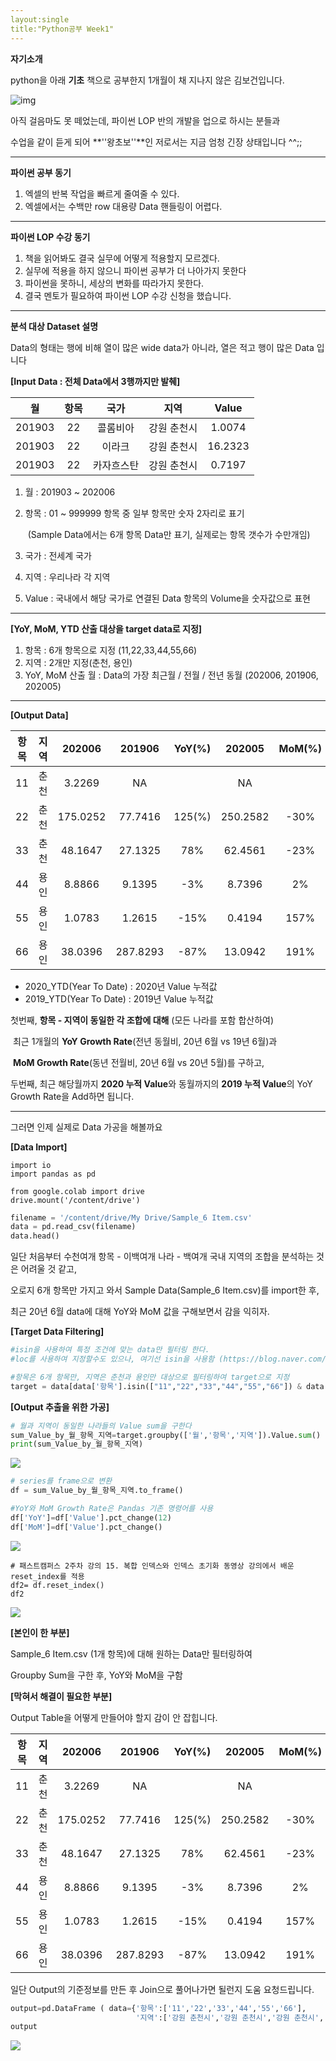 ```yaml
---
layout:single
title:"Python공부 Week1"
---
```


**자기소개**

python을 아래 **기초** 책으로 공부한지 1개월이 채 지나지 않은 김보건입니다.

![img](https://www.wikidocs.net/images//book/j2p_title_new2_S1JyeeE.jpg)

아직 걸음마도 못 떼었는데,  파이썬 LOP 반의 개발을 업으로 하시는 분들과

수업을 같이 듣게 되어 **''왕초보''**인 저로서는 지금 엄청 긴장 상태입니다 ^^;;

------

**파이썬 공부 동기**

1. 엑셀의 반복 작업을 빠르게 줄여줄 수 있다.
2. 엑셀에서는 수백만 row 대용량 Data 핸들링이 어렵다.

------

**파이썬 LOP 수강 동기**

1. 책을 읽어봐도 결국 실무에 어떻게 적용할지 모르겠다.
2. 실무에 적용을 하지 않으니 파이썬 공부가 더 나아가지 못한다
3. 파이썬을 못하니, 세상의 변화를 따라가지 못한다.
4. 결국 멘토가 필요하여 파이썬 LOP 수강 신청을 했습니다.

------

**분석 대상 Dataset 설명**

Data의 형태는 행에 비해 열이 많은 wide data가 아니라, 열은 적고 행이 많은 Data 입니다 



**[Input Data : 전체 Data에서 3행까지만 발췌]**

|   월   | 항목 |    국가    |    지역     |  Value  |
| :----: | :--: | :--------: | :---------: | :-----: |
| 201903 |  22  |  콜롬비아  | 강원 춘천시 | 1.0074  |
| 201903 |  22  |   이라크   | 강원 춘천시 | 16.2323 |
| 201903 |  22  | 카자흐스탄 | 강원 춘천시 | 0.7197  |

1. 월     : 201903 ~ 202006

2. 항목 :  01 ~ 999999 항목 중 일부 항목만 숫자 2자리로 표기

   ​           (Sample Data에서는 6개 항목 Data만 표기, 실제로는 항목 갯수가 수만개임)

3. 국가 : 전세계 국가

4. 지역 : 우리나라 각 지역

5. Value : 국내에서 해당 국가로 연결된 Data 항목의 Volume을 숫자값으로 표현

------

**[YoY, MoM, YTD 산출 대상을 target data로 지정]**

1. 항목 : 6개 항목으로 지정 (11,22,33,44,55,66)
2. 지역 : 2개만 지정(춘천, 용인)
3. YoY, MoM 산출 월 : Data의 가장 최근월 / 전월 / 전년 동월 (202006, 201906, 202005)

------

**[Output Data]**

| 항목 | 지역 |  202006  |  201906  | YoY(%) |  202005  | MoM(%) | 2020_YTD | 2019_YTD | YoY(%) |
| :--: | ---- | :------: | :------: | :----: | :------: | :----: | :------: | :------: | :----: |
|  11  | 춘천 |  3.2269  |    NA    |        |    NA    |        |  5.7929  |  3.2979  |  76%   |
|  22  | 춘천 | 175.0252 | 77.7416  | 125(%) | 250.2582 |  -30%  | 857.5651 | 376.8361 |  128%  |
|  33  | 춘천 | 48.1647  | 27.1325  |  78%   | 62.4561  |  -23%  | 219.6331 | 95.3937  |  130%  |
|  44  | 용인 |  8.8866  |  9.1395  |  -3%   |  8.7396  |   2%   | 58.5109  | 201.1566 |  -71%  |
|  55  | 용인 |  1.0783  |  1.2615  |  -15%  |  0.4194  |  157%  | 88.9573  | 56.4276  |  58%   |
|  66  | 용인 | 38.0396  | 287.8293 |  -87%  | 13.0942  |  191%  | 193.9379 | 2800.967 |  -93%  |

* 2020_YTD(Year To Date) : 2020년 Value 누적값
* 2019_YTD(Year To Date) : 2019년 Value 누적값



첫번째,  **항목 - 지역이 동일한 각 조합에 대해** (모든 나라를 포함 합산하여) 

​               최근 1개월의  **YoY Growth Rate**(전년 동월비, 20년 6월 vs 19년 6월)과

​               **MoM Growth Rate**(동년 전월비, 20년 6월 vs 20년 5월)를  구하고,

두번째,  최근 해당월까지 **2020 누적 Value**와 동월까지의 **2019 누적 Value**의 YoY Growth Rate을 Add하면 됩니다. 

------

그러면 인제 실제로 Data 가공을 해볼까요



**[Data Import]**

```
import io
import pandas as pd

from google.colab import drive
drive.mount('/content/drive')
```

```python
filename = '/content/drive/My Drive/Sample_6 Item.csv'
data = pd.read_csv(filename)
data.head()
```

일단 처음부터 수천여개 항목 - 이백여개 나라 - 백여개 국내 지역의 조합을 분석하는 것은 어려울 것 같고,

오로지 6개 항목만 가지고 와서 Sample Data(Sample_6 Item.csv)를 import한 후,

최근 20년 6월 data에 대해 YoY와 MoM 값을 구해보면서 감을 익히자.



**[Target Data Filtering]**

```python
#isin을 사용하여 특정 조건에 맞는 data만 필터링 한다. 
#loc를 사용하여 지정할수도 있으나, 여기선 isin을 사용함 (https://blog.naver.com/aviyou24/221982852139)

#항목은 6개 항목만, 지역은 춘천과 용인만 대상으로 필터링하여 target으로 지정
target = data[data['항목'].isin(["11","22","33","44","55","66"]) & data['지역'].isin(["강원 춘천시","경기 용인시"])]
```



**[Output 추출을 위한 가공]**

```python
# 월과 지역이 동일한 나라들의 Value sum을 구한다
sum_Value_by_월_항목_지역=target.groupby(['월','항목','지역']).Value.sum()
print(sum_Value_by_월_항목_지역)
```

![](https://blogfiles.pstatic.net/MjAyMDA5MTBfMjIz/MDAxNTk5NzE3NjkyNjg1.QxhQ1wfq45MdPOhgKf0ZfAqQhltAi4D50iC79oAqlzMg.FeA_hyKVn4gSou7wek2ETaB68TGVe7xYaJjVzaUOWSYg.PNG.ikeyada/200910_sample6_groupby.PNG)







```python
# series를 frame으로 변환
df = sum_Value_by_월_항목_지역.to_frame()

#YoY와 MoM Growth Rate은 Pandas 기존 명령어를 사용
df['YoY']=df['Value'].pct_change(12)
df['MoM']=df['Value'].pct_change()
```



![](https://blogfiles.pstatic.net/MjAyMDA5MTBfMSAg/MDAxNTk5NzE3MDM0MjA0.HCRdRVuZrblzNiT6dtevXcffwAGWdyJziSVcKKTPEPsg.634JxZJ8J4uqAfkZ_lblnQKs9e3gb4k6H8J7an-d594g.PNG.ikeyada/200910_sample6_YoY_MoM.PNG)



```
# 패스트캠퍼스 2주차 강의 15. 복합 인덱스와 인덱스 초기화 동영상 강의에서 배운 reset_index를 적용
df2= df.reset_index()
df2
```

![](https://blogfiles.pstatic.net/MjAyMDA5MTBfMTA0/MDAxNTk5NzIyODM1MzE1.mLEd4VdltxLUpLhm87XF6nV4xeAZMT7ITgaMIM_SPBsg.vF3to7j4bWf75ZKEl6cpOer1l2IcnaOfKmCj-l8msYUg.PNG.ikeyada/200910_sample6_reset_index.PNG)



**[본인이 한 부분]**

Sample_6 Item.csv (1개 항목)에 대해 원하는 Data만 필터링하여

Groupby Sum을 구한 후, YoY와 MoM을 구함



**[막혀서 해결이 필요한 부분]**

Output Table을 어떻게 만들어야 할지 감이 안 잡힙니다. 

| 항목 | 지역 |  202006  |  201906  | YoY(%) |  202005  | MoM(%) | 2020_YTD | 2019_YTD | YoY(%) |
| :--: | ---- | :------: | :------: | :----: | :------: | :----: | :------: | :------: | :----: |
|  11  | 춘천 |  3.2269  |    NA    |        |    NA    |        |  5.7929  |  3.2979  |  76%   |
|  22  | 춘천 | 175.0252 | 77.7416  | 125(%) | 250.2582 |  -30%  | 857.5651 | 376.8361 |  128%  |
|  33  | 춘천 | 48.1647  | 27.1325  |  78%   | 62.4561  |  -23%  | 219.6331 | 95.3937  |  130%  |
|  44  | 용인 |  8.8866  |  9.1395  |  -3%   |  8.7396  |   2%   | 58.5109  | 201.1566 |  -71%  |
|  55  | 용인 |  1.0783  |  1.2615  |  -15%  |  0.4194  |  157%  | 88.9573  | 56.4276  |  58%   |
|  66  | 용인 | 38.0396  | 287.8293 |  -87%  | 13.0942  |  191%  | 193.9379 | 2800.967 |  -93%  |



일단 Output의 기준정보를 만든 후 Join으로 풀어나가면 될런지 도움 요청드립니다. 

```python
output=pd.DataFrame ( data={'항목':['11','22','33','44','55','66'],
                            '지역':['강원 춘천시','강원 춘천시','강원 춘천시','경기 용인시','경기 용인시','경기 용인시']}, columns=['항목', '지역'])
output
```

![](https://blogfiles.pstatic.net/MjAyMDA5MTBfNDIg/MDAxNTk5NzI3OTAwMTgz.rPkS1bPBcDoCESWXUGS6FUCymqSLtEh4yy5h8R891Fog.GGRMtnRSk5gJ7b8WSptXmbSIwwh_bA5zHtCluanWbnUg.PNG.ikeyada/200910_output_%EA%B8%B0%EC%A4%80%EC%A0%95%EB%B3%B4_%ED%85%8C%EC%9D%B4%EB%B8%94.PNG)
